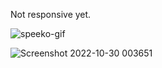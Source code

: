 Not responsive yet.

![speeko-gif](https://user-images.githubusercontent.com/77607002/197787230-43190c15-69fe-4a36-92ca-b05d205f5b10.gif)


![Screenshot 2022-10-30 003651](https://user-images.githubusercontent.com/77607002/198847606-d7c6929d-e359-43eb-92ee-4c51e3c29b94.jpg)